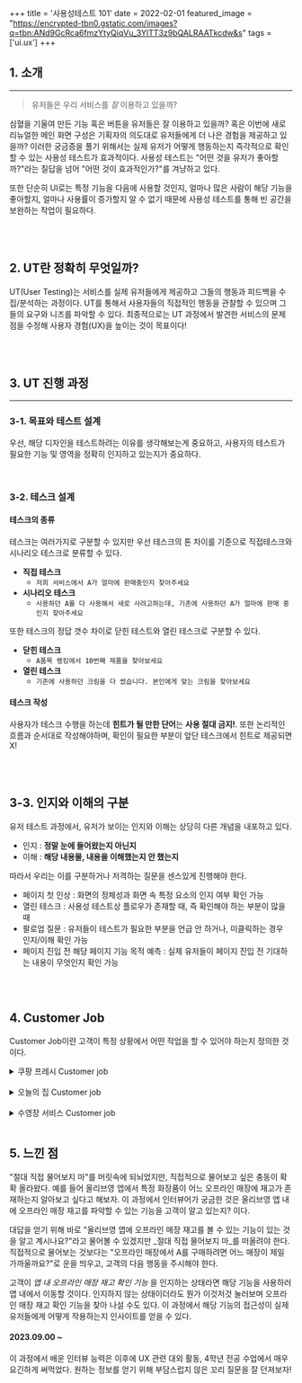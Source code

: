 +++
title = '사용성테스트 101'
date = 2022-02-01
featured_image = "https://encrypted-tbn0.gstatic.com/images?q=tbn:ANd9GcRca6fmzYtyQiqVu_3YlTT3z9bQALRAATkcdw&s"
tags = ['ui.ux']
+++

## 1. 소개
____

> 유저들은 우리 서비스를 _잘_ 이용하고 있을까?

심혈을 기울여 만든 기능 혹은 버튼을 유저들은 잘 이용하고 있을까? 혹은 이번에 새로 리뉴얼한 메인 화면 구성은 기획자의 의도대로 유저들에게 더 나은 경험을 제공하고 있을까? 이러한 궁금증을 풀기 위해서는 실제 유저가 어떻게 행동하는지 즉각적으로 확인할 수 있는 사용성 테스트가 효과적이다. 사용성 테스트는 "어떤 것을 유저가 좋아할까?"라는 질답을 넘어 "어떤 것이 효과적인가?"를 겨냥하고 있다.

또한 단순히 UI로는 특정 기능을 다음에 사용할 것인지, 얼마나 많은 사람이 해당 기능을 좋아할지, 얼마나 사용률이 증가할지 알 수 없기 때문에 사용성 테스트를 통해 빈 공간을 보완하는 작업이 필요하다.

<br>
<br>

## 2. UT란 정확히 무엇일까?
UT(User Testing)는 서비스를 실제 유저들에게 제공하고 그들의 행동과 피드백을 수집/분석하는 과정이다. UT를 통해서 사용자들의 직접적인 행동을 관찰할 수 있으며 그들의 요구와 니즈를 파악할 수 있다. 최종적으로는 UT 과정에서 발견한 서비스의 문제점을 수정해 사용자 경험(UX)을 높이는 것이 목표이다!

<br>
<br>

## 3. UT 진행 과정
____
### 3-1. 목표와 테스트 설계
우선, 해당 디자인을 테스트하려는 이유를 생각해보는게 중요하고, 사용자의 테스트가 필요한 기능 및 영역을 정확히 인지하고 있는지가 중요하다.

<br>

### 3-2. 테스크 설계

#### 테스크의 종류
테스크는 여러가지로 구분할 수 있지만 우선 테스크의 톤 차이를 기준으로 직접테스크와 시나리오 테스크로 분류할 수 있다.
- **직접 테스크**
  - `저희 서비스에서 A가 얼마에 판매중인지 찾아주세요`
- **시나리오 테스크**
  - `사용하던 A를 다 사용해서 새로 사려고하는데, 기존에 사용하던 A가 얼마에 판매 중인지 찾아주세요`  

또한 테스크의 정답 갯수 차이로 닫힌 테스트와 열린 테스크로 구분할 수 있다.
  - **닫힌 테스크**
    - `A품목 랭킹에서 10번째 제품을 찾아보세요`
  - **열린 테스크**
    - `기존에 사용하던 크림을 다 썼습니다. 본인에게 맞는 크림을 찾아보세요`  
  
#### 테스크 작성
사용자가 테스크 수행을 하는데 **힌트가 될 만한 단어**는 **사용 절대 금지!**. 또한 논리적인 흐름과 순서대로 작성해야하며, 확인이 필요한 부분이 앞단 테스크에서 힌트로 제공되면 X!

<br>
<br>

## 3-3. 인지와 이해의 구분
유저 테스트 과정에서, 유저가 보이는 인지와 이해는 상당히 다른 개념을 내포하고 있다.
  - 인지 : **정말 눈에 들어왔는지 아닌지**
  - 이해 : **해당 내용물, 내용을 이해했는지 안 했는지**  

따라서 우리는 이를 구분하거나 저격하는 질문을 센스있게 진행해야 한다.
  - 페이지 첫 인상 : 화면의 정체성과 화면 속 특정 요소의 인지 여부 확인 가능
  - 열린 테스크 : 사용성 테스트상 플로우가 존재할 때, 즉 확인해야 하는 부분이 많을 때
  - 팔로업 질문 : 유저들이 테스트가 필요한 부분을 언급 안 하거나, 미클릭하는 경우 인지/이해 확인 가능
  - 페이지 진입 전 해당 페이지 기능 목적 예측 : 실제 유저들이 페이지 진입 전 기대하는 내용이 무엇인지 확인 가능

<br>
<br>

## 4. Customer Job
Customer Job이란 고객이 특정 상황에서 어떤 작업을 할 수 있어야 하는지 정의한 것이다.  

<details>
<summary>쿠팡 프레시 Customer job</summary>
<div markdown="1">

> 쿠팡 프레시 화면상 모든 customer job을 작성해 보자!
- 고객이 검색창을 활용해 원하는 제품을 검색할 수 있어야 한다.
- 고객이 검색창 아래 테그를 활용해 제품을 탐색할 수 있어야 한다.
- 고객이 고객 개인별 추천 카테고리 제품 노출 로직을 이해할 수 있어야 한다.
- 고객이 개인별 추천 카테고리를 통해 제품을 검색할 수 있어야 한다.
- 고객이 상단 네비게이션 바 하단의 가로 스크롤바(테그)를 통해 제품을 탐색할 수 있어야 한다.
- n 딱지가 붙은 카테고리는 새로운 정보가 추가되었다는 것을 알 수 있다.
- 고객이 최상단 좌측의 "프래시 카테고리"를 통해 제품을 탐색할 수 있어야 한다.
- 고객이 상단 네비게이션 바 좌측의 서치 아이콘을 통해 제품을 검색할 수 있어야 한다.
</div>
</details>

<br>

<details>
<summary>오늘의 집 Customer job</summary>
<div markdown="1">

> 고객들이 오늘의 집에서 콘텐츠를 잘 탐색하고 있는지 알아보자!
- 상단 검색 바를 통해 검색할 수 있어야 한다.
- 우측 상단 책갈피 아이콘을 통해 책갈피 리스트를 볼 수 있어야 한다.
- 우측 상단 장바구니 아이콘을 통해 장바구니 리스트를 볼 수 있어야 한다.
- 광고 배너 아래 가로 스크롤바를 통해 원하는 카테고리의 제품을 탐색할 수 있어야 한다.
- 00님을 위한 추천 집들이 영역을 통해 콘텐츠를 탐색할 수 있어야 한다.
- **00님을 위한 추천 집들이 영역에 게시된 콘텐츠 썸네일 우측 하단의 책갈피 아이콘을 클릭해 콘텐츠를 책갈피 할 수 있어야 한다.**
- **우측 하단 하늘색 원형 버튼을 눌러 글쓰기 작업을 할 수 있어야 한다.**
</div>
</details>

<br>

<details>
<summary> 수영장 서비스 Customer job</summary>
<div markdown="1">

> 기획한 서비스의 프로토타입을 통해 customer job을 작성한 후 해당 프로토타입이 잘 만들어졌는지 점검해 보자!
- 수영장 위치를 선택할 수 있다.
- 공립/사립 수영장을 선택할 수 있다.
- 최소/최대 가격을 설정할 수 있다.
- 본인의 나이대를 정할 수 있다.
- 본인의 수영 실력을 선택할 수 있다.
- 본인이 원하는 강습 시간대를 고를 수 있다.
- 본인이 원하는 레인을 고를 수 있다.
- 본인이 원하는 시설을 고를 수 있다.
- 본인이 원하는 레슨 유형을 고를 수 있다.
- 본인이 원하는 등록 방법을 고를 수 있다.
- 필터를 저장할 수 있다.
- 조건 선택 후 '찾아보기' 버튼으로 서칭할 수 있다.
- 저장한 필터를 통해 검색할 수 있다 등등...
</div>
</details>

<br>

## 5. 느낀 점
"절대 직접 물어보지 마"를 머릿속에 되뇌었지만, 직접적으로 물어보고 싶은 충동이 확확 올라왔다. 예를 들어 올리브영 앱에서 특정 화장품이 어느 오프라인 매장에 재고가 존재하는지 알아보고 싶다고 해보자. 이 과정에서 인터뷰어가 궁금한 것은 올리브영 앱 내에 오프라인 매장 재고를 파악할 수 있는 기능을 고객이 알고 있는지? 이다.  

대답을 얻기 위해 바로 "올리브영 앱에 오프라인 매장 재고를 볼 수 있는 기능이 있는 것을 알고 계시나요?"라고 물어볼 수 있겠지만 _절대 직접 물어보지 마_를 떠올려야 한다. 직접적으로 물어보는 것보다는 "오프라인 매장에서 A를 구매하려면 어느 매장이 제일 가까울까요?"로 운을 띄우고, 고객의 다음 행동을 주시해야 한다.  

고객이 _앱 내 오프라인 매장 재고 확인 기능_ 을 인지하는 상태라면 해당 기능을 사용하러 앱 내에서 이동할 것이다. 인지하지 않는 상태이더라도 뭔가 이것저것 눌러보며 오프라인 매장 재고 확인 기능을 찾아 나설 수도 있다. 이 과정에서 해당 기능의 접근성이 실제 유저들에게 어떻게 작용하는지 인사이트를 얻을 수 있다.

#### 2023.09.00 ~
이 과정에서 배운 인터뷰 능력은 이후에 UX 관련 대외 활동, 4학년 전공 수업에서 매우 요긴하게 써먹었다. 원하는 정보를 얻기 위해 부담스럽지 않은 꼬리 질문을 잘 던져보자!

<br>
<br>